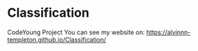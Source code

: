 # Classification
CodeYoung Project
You can see my website on: https://alvinnn-templeton.github.io/Classification/
